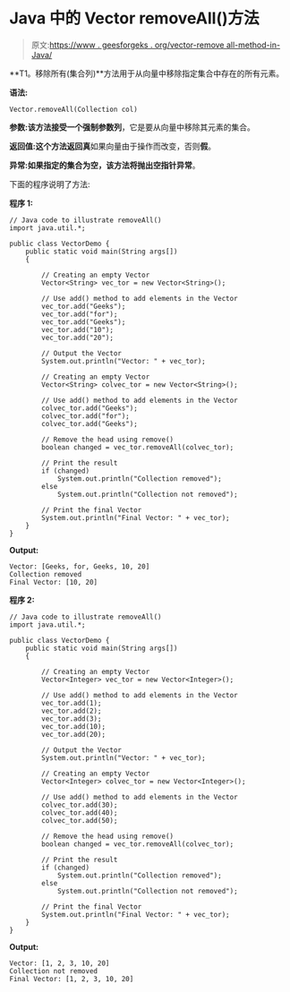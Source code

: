 # Java 中的 Vector removeAll()方法

> 原文:[https://www . geesforgeks . org/vector-remove all-method-in-Java/](https://www.geeksforgeeks.org/vector-removeall-method-in-java/)

**T1。移除所有(集合列)**方法用于从向量中移除指定集合中存在的所有元素。

**语法:**

```
Vector.removeAll(Collection col)
```

**参数:**该方法接受一个强制参数**列**，它是要从向量中移除其元素的集合。

**返回值:**这个方法返回**真**如果向量由于操作而改变，否则**假**。

**异常:**如果指定的集合为空，该方法将抛出**空指针异常**。

下面的程序说明了方法:

**程序 1:**

```
// Java code to illustrate removeAll()
import java.util.*;

public class VectorDemo {
    public static void main(String args[])
    {

        // Creating an empty Vector
        Vector<String> vec_tor = new Vector<String>();

        // Use add() method to add elements in the Vector
        vec_tor.add("Geeks");
        vec_tor.add("for");
        vec_tor.add("Geeks");
        vec_tor.add("10");
        vec_tor.add("20");

        // Output the Vector
        System.out.println("Vector: " + vec_tor);

        // Creating an empty Vector
        Vector<String> colvec_tor = new Vector<String>();

        // Use add() method to add elements in the Vector
        colvec_tor.add("Geeks");
        colvec_tor.add("for");
        colvec_tor.add("Geeks");

        // Remove the head using remove()
        boolean changed = vec_tor.removeAll(colvec_tor);

        // Print the result
        if (changed)
            System.out.println("Collection removed");
        else
            System.out.println("Collection not removed");

        // Print the final Vector
        System.out.println("Final Vector: " + vec_tor);
    }
}
```

**Output:**

```
Vector: [Geeks, for, Geeks, 10, 20]
Collection removed
Final Vector: [10, 20]

```

**程序 2:**

```
// Java code to illustrate removeAll()
import java.util.*;

public class VectorDemo {
    public static void main(String args[])
    {

        // Creating an empty Vector
        Vector<Integer> vec_tor = new Vector<Integer>();

        // Use add() method to add elements in the Vector
        vec_tor.add(1);
        vec_tor.add(2);
        vec_tor.add(3);
        vec_tor.add(10);
        vec_tor.add(20);

        // Output the Vector
        System.out.println("Vector: " + vec_tor);

        // Creating an empty Vector
        Vector<Integer> colvec_tor = new Vector<Integer>();

        // Use add() method to add elements in the Vector
        colvec_tor.add(30);
        colvec_tor.add(40);
        colvec_tor.add(50);

        // Remove the head using remove()
        boolean changed = vec_tor.removeAll(colvec_tor);

        // Print the result
        if (changed)
            System.out.println("Collection removed");
        else
            System.out.println("Collection not removed");

        // Print the final Vector
        System.out.println("Final Vector: " + vec_tor);
    }
}
```

**Output:**

```
Vector: [1, 2, 3, 10, 20]
Collection not removed
Final Vector: [1, 2, 3, 10, 20]

```